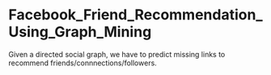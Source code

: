 # Facebook_Friend_Recommendation_Using_Graph_Mining
Given a directed social graph, we have to predict missing links to recommend friends/connnections/followers.
